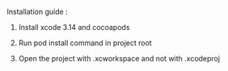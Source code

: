 Installation guide :

1) Install xcode 3.14 and cocoapods

2) Run pod install command in project root

3) Open the project with .xcworkspace and not with .xcodeproj

